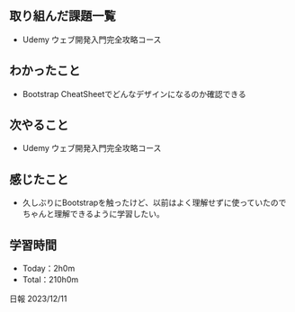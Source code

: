 ## 取り組んだ課題一覧
- Udemy ウェブ開発入門完全攻略コース

## わかったこと
- Bootstrap CheatSheetでどんなデザインになるのか確認できる
  
## 次やること
- Udemy ウェブ開発入門完全攻略コース

## 感じたこと
- 久しぶりにBootstrapを触ったけど、以前はよく理解せずに使っていたのでちゃんと理解できるように学習したい。

## 学習時間
- Today：2h0m
- Total：210h0m

日報 2023/12/11
